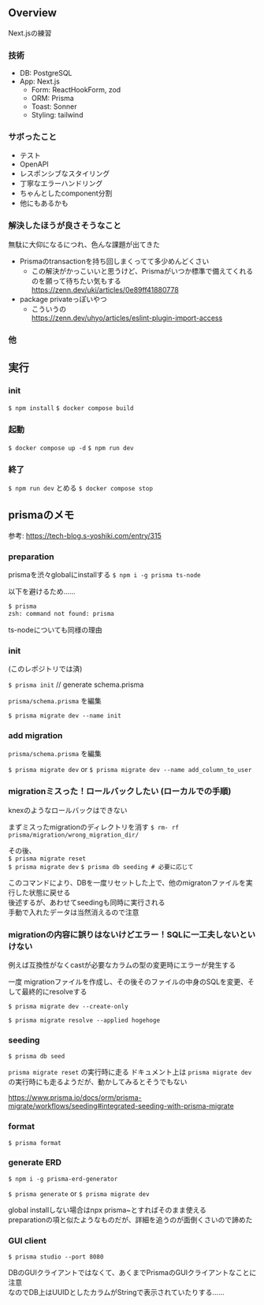## Overview

Next.jsの練習

### 技術

- DB: PostgreSQL
- App: Next.js
    - Form: ReactHookForm, zod
    - ORM: Prisma
    - Toast: Sonner
    - Styling: tailwind

### サボったこと

- テスト
- OpenAPI
- レスポンシブなスタイリング
- 丁寧なエラーハンドリング
- ちゃんとしたcomponent分割
- 他にもあるかも

### 解決したほうが良さそうなこと

無駄に大仰になるにつれ、色んな課題が出てきた

- Prismaのtransactionを持ち回しまくってて多少めんどくさい
    - この解決がかっこいいと思うけど、Prismaがいつか標準で備えてくれるのを願って待ちたい気もする  
    https://zenn.dev/uki/articles/0e89ff41880778
- package privateっぽいやつ
    - こういうの  
    https://zenn.dev/uhyo/articles/eslint-plugin-import-access

### 他


## 実行

### init

`$ npm install`
`$ docker compose build`

### 起動
`$ docker compose up -d`
`$ npm run dev`

### 終了
`$ npm run dev` とめる
`$ docker compose stop`


## prismaのメモ

参考: https://tech-blog.s-yoshiki.com/entry/315

### preparation

prismaを渋々globalにinstallする
`$ npm i -g prisma ts-node`

以下を避けるため……

```sh
$ prisma
zsh: command not found: prisma
```

ts-nodeについても同様の理由


### init

(このレポジトリでは済)

`$ prisma init` // generate schema.prisma

`prisma/schema.prisma` を編集

`$ prisma migrate dev --name init`

### add migration

`prisma/schema.prisma` を編集

`$ prisma migrate dev` or `$ prisma migrate dev --name add_column_to_user`


### migrationミスった！ロールバックしたい (ローカルでの手順)

knexのようなロールバックはできない

まずミスったmigrationのディレクトリを消す
`$ rm- rf prisma/migration/wrong_migration_dir/`

その後、  
`$ prisma migrate reset`  
`$ prisma migrate dev`
`$ prisma db seeding # 必要に応じて`

このコマンドにより、DBを一度リセットした上で、他のmigratonファイルを実行した状態に戻せる  
後述するが、あわせてseedingも同時に実行される  
手動で入れたデータは当然消えるので注意

### migrationの内容に誤りはないけどエラー！SQLに一工夫しないといけない

例えば互換性がなくcastが必要なカラムの型の変更時にエラーが発生する

一度 migrationファイルを作成し、その後そのファイルの中身のSQLを変更、そして最終的にresolveする

`$ prisma migrate dev --create-only`

`$ prisma migrate resolve --applied hogehoge`


### seeding

`$ prisma db seed`

`prisma migrate reset` の実行時に走る
ドキュメント上は `prisma migrate dev` の実行時にも走るようだが、動かしてみるとそうでもない

https://www.prisma.io/docs/orm/prisma-migrate/workflows/seeding#integrated-seeding-with-prisma-migrate

### format 

`$ prisma format`

### generate ERD

`$ npm i -g prisma-erd-generator`

`$ prisma generate` or `$ prisma migrate dev`

global installしない場合はnpx prisma~とすればそのまま使える  
preparationの項と似たようなものだが、詳細を追うのが面倒くさいので諦めた

### GUI client

`$ prisma studio --port 8080`

DBのGUIクライアントではなくて、あくまでPrismaのGUIクライアントなことに注意  
なのでDB上はUUIDとしたカラムがStringで表示されていたりする……
